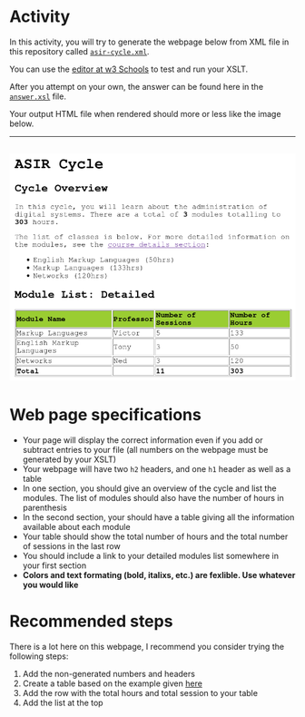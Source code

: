 # Activity
In this activity, you will try to generate the webpage below from XML file in this repository called [`asir-cycle.xml`](https://github.com/TonyTerrasa/xslt-basics-activity/blob/main/asir-cycle-activity/asir-cycle.xml).


You can use the [editor at w3 Schools](https://www.w3schools.com/xml/tryxslt.asp?xmlfile=cdcatalog&xsltfile=cdcatalog) to test and run your XSLT. 


After you attempt on your own, the answer can be found here in the [`answer.xsl`](https://github.com/TonyTerrasa/xslt-basics-activity/blob/main/asir-cycle-activity/answer.xsl) file.


Your output HTML file when rendered should more or less like the image below. 

---
![Desired Result](https://github.com/TonyTerrasa/xslt-basics-activity/blob/main/asir-cycle-activity/asir-cycle.png)
---



# Web page specifications
- Your page will display the correct information even if you add or subtract entries to your file (all numbers on the webpage must be generated by your XSLT)
- Your webpage will have two `h2` headers, and one `h1` header as well as a table
- In one section, you should give an overview of the cycle and list the modules. The list of modules should also have the number of hours in parenthesis
- In the second section, your should have a table giving all the information available about each module
- Your table should show the total number of hours and the total number of sessions in the last row
- You should include a link to your detailed modules list somewhere in your first section
- **Colors and text formating (bold, italixs, etc.) are fexlible. Use whatever you would like**



# Recommended steps
There is a lot here on this webpage, I recommend you consider trying the following steps: 
1. Add the non-generated numbers and headers
2. Create a table based on the example given [here](https://www.w3schools.com/xml/xsl_for_each.asp)
3. Add the row with the total hours and total session to your table
4. Add the list at the top 
